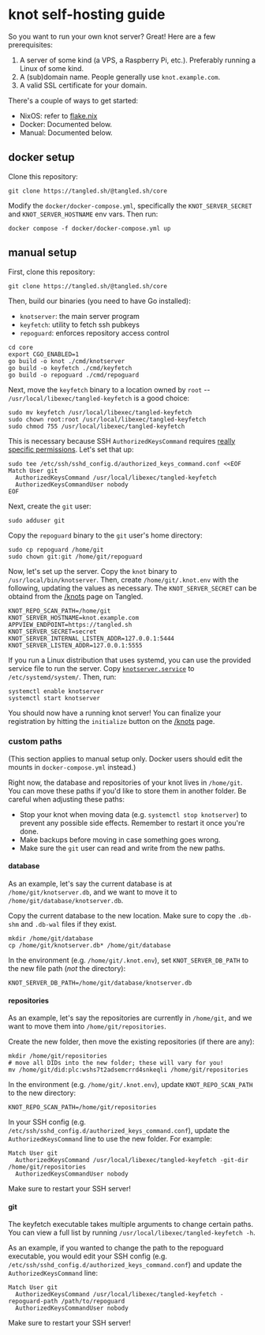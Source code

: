 # knot self-hosting guide

So you want to run your own knot server? Great! Here are a few prerequisites:

1. A server of some kind (a VPS, a Raspberry Pi, etc.). Preferably running a Linux of some kind.
2. A (sub)domain name. People generally use `knot.example.com`.
3. A valid SSL certificate for your domain.

There's a couple of ways to get started:
* NixOS: refer to [flake.nix](https://tangled.sh/@tangled.sh/core/blob/master/flake.nix)
* Docker: Documented below.
* Manual: Documented below.

## docker setup

Clone this repository:

```
git clone https://tangled.sh/@tangled.sh/core
```

Modify the `docker/docker-compose.yml`, specifically the
`KNOT_SERVER_SECRET` and `KNOT_SERVER_HOSTNAME` env vars. Then run:

```
docker compose -f docker/docker-compose.yml up
```

## manual setup

First, clone this repository:

```
git clone https://tangled.sh/@tangled.sh/core
```

Then, build our binaries (you need to have Go installed):
* `knotserver`: the main server program
* `keyfetch`: utility to fetch ssh pubkeys
* `repoguard`: enforces repository access control

```
cd core
export CGO_ENABLED=1
go build -o knot ./cmd/knotserver
go build -o keyfetch ./cmd/keyfetch
go build -o repoguard ./cmd/repoguard
```

Next, move the `keyfetch` binary to a location owned by `root` --
`/usr/local/libexec/tangled-keyfetch` is a good choice:

```
sudo mv keyfetch /usr/local/libexec/tangled-keyfetch
sudo chown root:root /usr/local/libexec/tangled-keyfetch
sudo chmod 755 /usr/local/libexec/tangled-keyfetch
```

This is necessary because SSH `AuthorizedKeysCommand` requires [really specific
permissions](https://stackoverflow.com/a/27638306). Let's set that up:

```
sudo tee /etc/ssh/sshd_config.d/authorized_keys_command.conf <<EOF
Match User git
  AuthorizedKeysCommand /usr/local/libexec/tangled-keyfetch
  AuthorizedKeysCommandUser nobody
EOF
```

Next, create the `git` user:

```
sudo adduser git
```

Copy the `repoguard` binary to the `git` user's home directory:

```
sudo cp repoguard /home/git
sudo chown git:git /home/git/repoguard
```

Now, let's set up the server. Copy the `knot` binary to
`/usr/local/bin/knotserver`. Then, create `/home/git/.knot.env` with the
following, updating the values as necessary. The `KNOT_SERVER_SECRET` can be
obtaind from the [/knots](/knots) page on Tangled.

```
KNOT_REPO_SCAN_PATH=/home/git
KNOT_SERVER_HOSTNAME=knot.example.com
APPVIEW_ENDPOINT=https://tangled.sh
KNOT_SERVER_SECRET=secret
KNOT_SERVER_INTERNAL_LISTEN_ADDR=127.0.0.1:5444
KNOT_SERVER_LISTEN_ADDR=127.0.0.1:5555
```

If you run a Linux distribution that uses systemd, you can use the provided
service file to run the server. Copy
[`knotserver.service`](https://tangled.sh/did:plc:wshs7t2adsemcrrd4snkeqli/core/blob/master/systemd/knotserver.service)
to `/etc/systemd/system/`. Then, run:

```
systemctl enable knotserver
systemctl start knotserver
```

You should now have a running knot server! You can finalize your registration by hitting the
`initialize` button on the [/knots](/knots) page.

### custom paths

(This section applies to manual setup only. Docker users should edit the mounts
in `docker-compose.yml` instead.)

Right now, the database and repositories of your knot lives in `/home/git`. You
can move these paths if you'd like to store them in another folder. Be careful
when adjusting these paths:

* Stop your knot when moving data (e.g. `systemctl stop knotserver`) to prevent
any possible side effects. Remember to restart it once you're done.
* Make backups before moving in case something goes wrong.
* Make sure the `git` user can read and write from the new paths.

#### database

As an example, let's say the current database is at `/home/git/knotserver.db`,
and we want to move it to `/home/git/database/knotserver.db`.

Copy the current database to the new location. Make sure to copy the `.db-shm`
and `.db-wal` files if they exist.

```
mkdir /home/git/database
cp /home/git/knotserver.db* /home/git/database
```

In the environment (e.g. `/home/git/.knot.env`), set `KNOT_SERVER_DB_PATH` to
the new file path (_not_ the directory):

```
KNOT_SERVER_DB_PATH=/home/git/database/knotserver.db
```

#### repositories

As an example, let's say the repositories are currently in `/home/git`, and we
want to move them into `/home/git/repositories`.

Create the new folder, then move the existing repositories (if there are any):

```
mkdir /home/git/repositories
# move all DIDs into the new folder; these will vary for you!
mv /home/git/did:plc:wshs7t2adsemcrrd4snkeqli /home/git/repositories
```

In the environment (e.g. `/home/git/.knot.env`), update `KNOT_REPO_SCAN_PATH`
to the new directory:

```
KNOT_REPO_SCAN_PATH=/home/git/repositories
```

In your SSH config (e.g. `/etc/ssh/sshd_config.d/authorized_keys_command.conf`),
update the `AuthorizedKeysCommand` line to use the new folder. For example:

```
Match User git
  AuthorizedKeysCommand /usr/local/libexec/tangled-keyfetch -git-dir /home/git/repositories
  AuthorizedKeysCommandUser nobody
```

Make sure to restart your SSH server!

#### git

The keyfetch executable takes multiple arguments to change certain paths. You
can view a full list by running `/usr/local/libexec/tangled-keyfetch -h`.

As an example, if you wanted to change the path to the repoguard executable,
you would edit your SSH config (e.g. `/etc/ssh/sshd_config.d/authorized_keys_command.conf`)
and update the `AuthorizedKeysCommand` line:

```
Match User git
  AuthorizedKeysCommand /usr/local/libexec/tangled-keyfetch -repoguard-path /path/to/repoguard
  AuthorizedKeysCommandUser nobody
```

Make sure to restart your SSH server!
